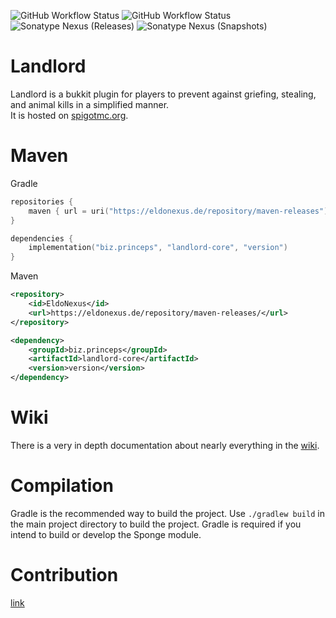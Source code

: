 ![GitHub Workflow Status](https://img.shields.io/github/workflow/status/LandlordPlugin/Landlord/Verify%20state?style=for-the-badge&label=Building)
![GitHub Workflow Status](https://img.shields.io/github/workflow/status/LandlordPlugin/Landlord/Publish%20to%20Nexus?style=for-the-badge&label=Publishing)
![Sonatype Nexus (Releases)](https://img.shields.io/nexus/r/biz.princeps/landlord-core?label=Release&nexusVersion=3&server=https%3A%2F%2Feldonexus.de&style=for-the-badge)
![Sonatype Nexus (Snapshots)](https://img.shields.io/nexus/s/biz.princeps/landlord-core?color=orange&label=Snapshot&server=https%3A%2F%2Feldonexus.de&style=for-the-badge)

Landlord
========

Landlord is a bukkit plugin for players to prevent against griefing, stealing, and animal kills in a simplified
manner.  
It is hosted on [spigotmc.org](https://www.spigotmc.org/resources/44398/).

Maven
=====

Gradle
``` kotlin
repositories {
    maven { url = uri("https://eldonexus.de/repository/maven-releases") }
}

dependencies {
    implementation("biz.princeps", "landlord-core", "version")
}
```

Maven
``` xml
<repository>
    <id>EldoNexus</id>
    <url>https://eldonexus.de/repository/maven-releases/</url>
</repository>

<dependency>
    <groupId>biz.princeps</groupId>
    <artifactId>landlord-core</artifactId>
    <version>version</version>
</dependency>
```

Wiki
====
There is a very in depth documentation about nearly everything in the
[wiki](https://github.com/LandlordPlugin/LandLord/wiki).

Compilation
================

Gradle is the recommended way to build the project. Use `./gradlew build` in the main project directory to build the project. Gradle is required if you intend to build or develop the Sponge module.

Contribution
============
[link](https://github.com/LandlordPlugin/LandLord/blob/master/CONTRIBUTING.md)